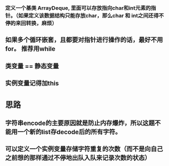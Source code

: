 
### 定义一个基类 ArrayDeque<Object>, 里面可以存放指向char和int元素的指针。（如果定义该数据结构只能存放char，那么char 和 int之间还得不停的来回转换，麻烦）

### 如果多个循环嵌套，且都要对指针进行操作的话，最好不用for。 推荐用while



### 类变量 == 静态变量 
### 实例变量记得加this

## 思路
### 字符串encode的主要原因就是防止内存爆炸，所以这题不能用一个新的list存decode后的所有字符。
### 可以定义一个实例变量存储字符重复的次数（而不是向自己之前想的那样通过不停地出队入队来记录次数的状态）


